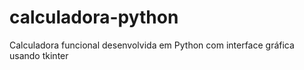 # calculadora-python
Calculadora funcional desenvolvida em Python com interface gráfica usando tkinter
